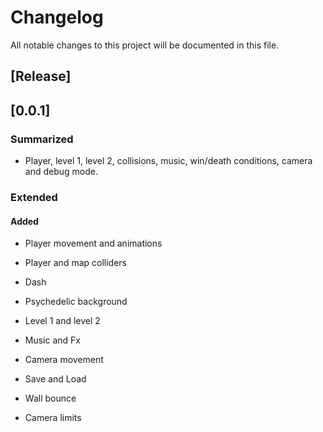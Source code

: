 # Changelog


All notable changes to this project will be documented in this file.


## [Release]

## [0.0.1] 

### Summarized

- Player, level 1, level 2, collisions, music, win/death conditions, camera and debug mode.

### Extended

#### Added

- Player movement and animations

- Player and map colliders

- Dash

- Psychedelic background

- Level 1 and level 2

- Music and Fx

- Camera movement 

- Save and Load 

- Wall bounce 

- Camera limits
